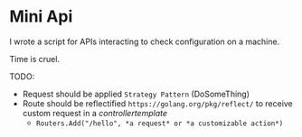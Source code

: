 # Mini Api

I wrote a script for APIs interacting to check configuration on a machine.

Time is cruel.

TODO: 
- Request should be applied `Strategy Pattern` (DoSomeThing)
- Route should be reflectified `https://golang.org/pkg/reflect/` to receive custom request in a $controller template$
  - ```Routers.Add("/hello", *a request* or *a customizable action*)```
